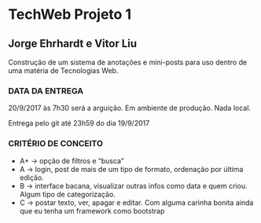 # TechWeb Projeto 1
## Jorge Ehrhardt e Vitor Liu

Construção de um sistema de anotações e mini-posts para uso dentro de uma matéria de Tecnologias Web. 

### DATA DA ENTREGA

20/9/2017 às 7h30 será a arguição. Em ambiente de produção. Nada local.

Entrega pelo git até 23h59 do dia 19/9/2017

### CRITÉRIO DE CONCEITO

- A+ -> opção de filtros e “busca”
- A -> login, post de mais de um tipo de formato, ordenação por última edição.
- B -> interface bacana, visualizar outras infos como data e quem criou. Algum tipo de categorização.
- C -> postar texto, ver, apagar e editar. Com alguma carinha bonita ainda que eu tenha um framework como bootstrap